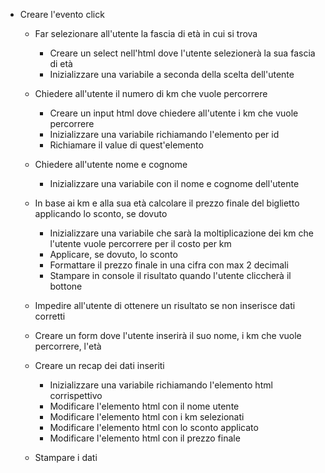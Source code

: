  - Creare l'evento click
     - Far selezionare all'utente la fascia di età in cui si trova
         - Creare un select nell'html dove l'utente selezionerà la sua fascia di età
         - Inizializzare una variabile a seconda della scelta dell'utente 

     - Chiedere all'utente il numero di km che vuole percorrere
         - Creare un input html dove chiedere all'utente i km che vuole percorrere
         - Inizializzare una variabile richiamando l'elemento per id
         - Richiamare il value di quest'elemento    
    

     - Chiedere all'utente nome e cognome
         - Inizializzare  una variabile con il nome e cognome dell'utente

     - In base ai km e alla sua età calcolare il prezzo finale del biglietto applicando lo sconto, se dovuto
         - Inizializzare una variabile che sarà la moltiplicazione dei km che l'utente vuole  percorrere per il costo per km
         - Applicare, se dovuto, lo sconto
         - Formattare il prezzo finale in una cifra con max 2 decimali  
         - Stampare in console il risultato quando l'utente cliccherà il bottone
    

     - Impedire all'utente di ottenere un risultato se non inserisce dati corretti

     - Creare un form dove l'utente inserirà il suo nome, i km che vuole percorrere, l'età
     - Creare un recap dei dati inseriti
         - Inizializzare una variabile richiamando l'elemento html corrispettivo
         - Modificare l'elemento html con il nome utente
         - Modificare l'elemento html con i km selezionati
         - Modificare l'elemento html con lo sconto applicato
         - Modificare l'elemento html con il prezzo finale
     - Stampare i dati